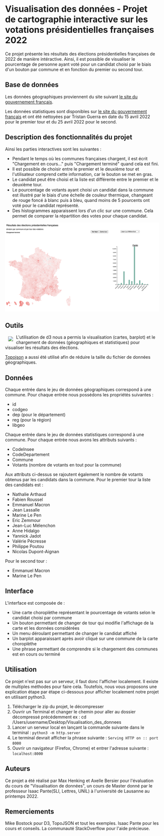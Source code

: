 # Visualisation des données - Projet de cartographie interactive sur les votations présidentielles françaises 2022

Ce projet présente les résultats des élections présidentielles françaises de 2022 de manière intéractive. Ainsi, il est possible de visualiser le pourcentage de personne ayant voté pour un candidat choisi par le biais d'un bouton par commune et en fonction du premier ou second tour.

## Base de données
Les données géographiques proviennent du site suivant [le site du gouvernement français](https://www.data.gouv.fr/fr/).

Les données statistiques sont disponibles sur [le site du gouvernement français](https://www.data.gouv.fr/fr/) et ont été nettoyées par Tristan Guerra en date du 15 avril 2022 pour le premier tour et du 25 avril 2022 pour le second. 

## Description des fonctionnalités du projet 
Ainsi les parties interactives sont les suivantes : 
- Pendant le temps où les communes françaises chargent, il est écrit "Chargement en cours..." puis "Chargement terminé" quand cela est fini. 
- Il est possible de choisir entre le premier et le deuxième tour et l'utilisateur comprend cette information, car le bouton se met en gras. 
- Le candidat peut être choisi et la liste est différente entre le premier et le deuxième tour. 
- Le pourcentage de votants ayant choisi un candidat dans la commune est illustré par le biais d'une échelle de couleur thermique, changeant de rouge foncé à blanc puis à bleu, quand moins de 5 pourcents ont voté pour le candidat représenté.
- Des histogrammes apparaissent lors d'un clic sur une commune. Cela permet de comparer la répartition des votes pour chaque candidat.

![](img/illustration.png)

## Outils
<a href="https://d3js.org"><img src="https://d3js.org/logo.svg" align="left" hspace="10" vspace="6"></a>

L'utilisation de d3 nous a permis la visualisation (cartes, barplot) et le chargement de données (géographiques et statistiques) pour visualiser les résultats des élections. 

[Topojson](https://github.com/topojson/topojson) a aussi été utilisé afin de réduire la taille du fichier de données géographiques. 

## Données
Chaque entrée dans le jeu de données géographiques correspond à une commune. Pour chaque entrée nous possédons les propriétés suivantes :
- id
- codgeo
- dep (pour le département)
- reg (pour la région)
- libgeo

 Chaque entrée dans le jeu de données statistiques correspond à une commune. Pour chaque entrée nous avons les attributs suivants :
- CodeInsee
- CodeDepartement
- Commune
- Votants (nombre de votants en tout pour la commune)

Aux attributs ci-dessus se rajoutent également le nombre de votants obtenus par les candidats dans la commune. Pour le premier tour la liste des candidats est :
- Nathalie Arthaud
- Fabien Roussel
- Emmanuel Macron
- Jean Lassalle
- Marine Le Pen
- Eric Zemmour
- Jean-Luc Mélenchon
- Anne Hidalgo
- Yannick Jadot
- Valérie Pécresse
- Philippe Poutou
- Nicolas Dupont-Aignan

Pour le second tour :
- Emmanuel Macron
- Marine Le Pen

## Interface
L'interface est composée de :
- Une carte choroplèthe représentant le pourcentage de votants selon le candidat choisi par commune
- Un bouton permettant de changer de tour qui modifie l'affichage de la carte et les données considérées
- Un menu déroulant permettant de changer le candidat affiché
- Un barplot apparaissant après avoir cliqué sur une commune de la carte choroplèthe
- Une phrase permettant de comprendre si le chargement des communes est en cours ou terminé

## Utilisation
Ce projet n'est pas sur un serveur, il faut donc l'afficher localement. Il existe de multiples méthodes pour faire cela. Toutefois, nous vous proposons une explication étape par étape ci-dessous pour afficher localement notre projet en utilisant python3.
1. Télécharger le zip du projet, le décompresser
2. Ouvrir un Terminal et changer le chemin pour aller au dossier décompressé précédemment
ex : cd /Users/username/Desktop/Visualisation_des_donnees
3. Lancer un serveur local en lançant la commande suivante dans le terminal : `python3 -m http.server`
4. Le terminal devrait afficher la phrase suivante : `Serving HTTP on :: port 8000`
5. Ouvrir un navigateur (Firefox, Chrome) et entrer l'adresse suivante : `localhost:8000`

## Auteurs
Ce projet a été réalisé par Max Henking et Axelle Bersier pour l'évaluation du cours de "Visualisation de données", un cours de Master donné par le professeur Isaac Pante(SLI, Lettres, UNIL) à l'université de Lausanne au printemps 2022.

## Remerciements
Mike Bostock pour D3, TopoJSON et tout les exemples.
Isaac Pante pour les cours et conseils.
La communauté StackOverflow pour l'aide précieuse.

